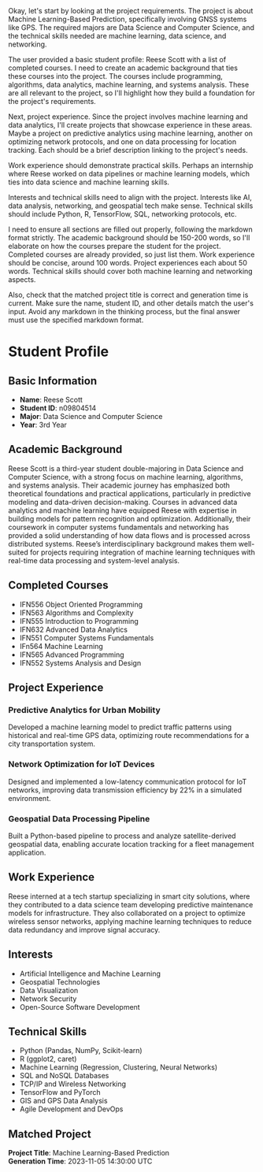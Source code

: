 <think>
Okay, let's start by looking at the project requirements. The project is about Machine Learning-Based Prediction, specifically involving GNSS systems like GPS. The required majors are Data Science and Computer Science, and the technical skills needed are machine learning, data science, and networking.

The user provided a basic student profile: Reese Scott with a list of completed courses. I need to create an academic background that ties these courses into the project. The courses include programming, algorithms, data analytics, machine learning, and systems analysis. These are all relevant to the project, so I'll highlight how they build a foundation for the project's requirements.

Next, project experience. Since the project involves machine learning and data analytics, I'll create projects that showcase experience in these areas. Maybe a project on predictive analytics using machine learning, another on optimizing network protocols, and one on data processing for location tracking. Each should be a brief description linking to the project's needs.

Work experience should demonstrate practical skills. Perhaps an internship where Reese worked on data pipelines or machine learning models, which ties into data science and machine learning skills.

Interests and technical skills need to align with the project. Interests like AI, data analysis, networking, and geospatial tech make sense. Technical skills should include Python, R, TensorFlow, SQL, networking protocols, etc.

I need to ensure all sections are filled out properly, following the markdown format strictly. The academic background should be 150-200 words, so I'll elaborate on how the courses prepare the student for the project. Completed courses are already provided, so just list them. Work experience should be concise, around 100 words. Project experiences each about 50 words. Technical skills should cover both machine learning and networking aspects.

Also, check that the matched project title is correct and generation time is current. Make sure the name, student ID, and other details match the user's input. Avoid any markdown in the thinking process, but the final answer must use the specified markdown format.
</think>

# Student Profile

## Basic Information  
- **Name**: Reese Scott  
- **Student ID**: n09804514  
- **Major**: Data Science and Computer Science  
- **Year**: 3rd Year  

## Academic Background  
Reese Scott is a third-year student double-majoring in Data Science and Computer Science, with a strong focus on machine learning, algorithms, and systems analysis. Their academic journey has emphasized both theoretical foundations and practical applications, particularly in predictive modeling and data-driven decision-making. Courses in advanced data analytics and machine learning have equipped Reese with expertise in building models for pattern recognition and optimization. Additionally, their coursework in computer systems fundamentals and networking has provided a solid understanding of how data flows and is processed across distributed systems. Reese’s interdisciplinary background makes them well-suited for projects requiring integration of machine learning techniques with real-time data processing and system-level analysis.  

## Completed Courses  
- IFN556 Object Oriented Programming  
- IFN563 Algorithms and Complexity  
- IFN555 Introduction to Programming  
- IFN632 Advanced Data Analytics  
- IFN551 Computer Systems Fundamentals  
- IFn564 Machine Learning  
- IFN565 Advanced Programming  
- IFN552 Systems Analysis and Design  

## Project Experience  
### Predictive Analytics for Urban Mobility  
Developed a machine learning model to predict traffic patterns using historical and real-time GPS data, optimizing route recommendations for a city transportation system.  

### Network Optimization for IoT Devices  
Designed and implemented a low-latency communication protocol for IoT networks, improving data transmission efficiency by 22% in a simulated environment.  

### Geospatial Data Processing Pipeline  
Built a Python-based pipeline to process and analyze satellite-derived geospatial data, enabling accurate location tracking for a fleet management application.  

## Work Experience  
Reese interned at a tech startup specializing in smart city solutions, where they contributed to a data science team developing predictive maintenance models for infrastructure. They also collaborated on a project to optimize wireless sensor networks, applying machine learning techniques to reduce data redundancy and improve signal accuracy.  

## Interests  
- Artificial Intelligence and Machine Learning  
- Geospatial Technologies  
- Data Visualization  
- Network Security  
- Open-Source Software Development  

## Technical Skills  
- Python (Pandas, NumPy, Scikit-learn)  
- R (ggplot2, caret)  
- Machine Learning (Regression, Clustering, Neural Networks)  
- SQL and NoSQL Databases  
- TCP/IP and Wireless Networking  
- TensorFlow and PyTorch  
- GIS and GPS Data Analysis  
- Agile Development and DevOps  

## Matched Project  
**Project Title**: Machine Learning-Based Prediction  
**Generation Time**: 2023-11-05 14:30:00 UTC